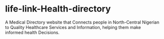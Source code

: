# life-link-Health-directory
A Medical Directory website that Connects people in North-Central Nigerian to Quality Healthcare Services and Information, helping them make informed health Decisions.
